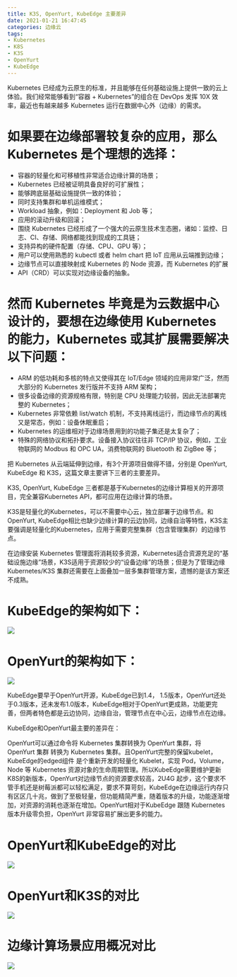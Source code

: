 ```yaml
---
title: K3S, OpenYurt, KubeEdge 主要差异
date: 2021-01-21 16:47:45
categories: 边缘云
tags:
- Kubernetes
- K8S
- K3S
- OpenYurt
- KubeEdge
---
```


Kubernetes 已经成为云原生的标准，并且能够在任何基础设施上提供一致的云上体验。我们经常能够看到“容器 + Kubernetes”的组合在 DevOps 发挥 10X 效率，最近也有越来越多 Kubernetes 运行在数据中心外（边缘）的需求。

# 如果要在边缘部署较复杂的应用，那么 Kubernetes 是个理想的选择：

* 容器的轻量化和可移植性非常适合边缘计算的场景；
* Kubernetes 已经被证明具备良好的可扩展性；
* 能够跨底层基础设施提供一致的体验；
* 同时支持集群和单机运维模式；
* Workload 抽象，例如：Deployment 和 Job 等；
* 应用的滚动升级和回滚；
* 围绕 Kubernetes 已经形成了一个强大的云原生技术生态圈，诸如：监控、日志、CI、存储、网络都能找到现成的工具链；
* 支持异构的硬件配置（存储、CPU、GPU 等）；
* 用户可以使用熟悉的 kubectl 或者 helm chart 把 IoT 应用从云端推到边缘；
* 边缘节点可以直接映射成 Kubernetes 的 Node 资源，而 Kubernetes 的扩展
* API（CRD）可以实现对边缘设备的抽象。

# 然而 Kubernetes 毕竟是为云数据中心设计的，要想在边缘使用 Kubernetes 的能力，Kubernetes 或其扩展需要解决以下问题：

* ARM 的低功耗和多核的特点又使得其在 IoT/Edge 领域的应用非常广泛，然而大部分的 Kubernetes 发行版并不支持 ARM 架构；
* 很多设备边缘的资源规格有限，特别是 CPU 处理能力较弱，因此无法部署完整的 Kubernetes；
* Kubernetes 非常依赖 list/watch 机制，不支持离线运行，而边缘节点的离线又是常态，例如：设备休眠重启；
* Kubernetes 的运维相对于边缘场景用到的功能子集还是太复杂了；
* 特殊的网络协议和拓扑要求。设备接入协议往往非 TCP/IP 协议，例如，工业物联网的 Modbus 和 OPC UA，消费物联网的 Bluetooth 和 ZigBee 等；

把 Kubernetes 从云端延伸到边缘，有3个开源项目做得不错，分别是 OpenYurt, KubeEdge 和 K3S，这篇文章主要讲下三者的主要差异。

K3S, OpenYurt, KubeEdge 三者都是基于Kubernetes的边缘计算相关的开源项目，完全兼容Kubernetes API，都可应用在边缘计算的场景。

K3S是轻量化的Kubernetes，可以不需要中心云，独立部署于边缘节点。和OpenYurt, KubeEdge相比也缺少边缘计算的云边协同，边缘自治等特性，K3S主要强调是轻量化的Kubernetes，应用于需要完整集群（包含管理集群）的边缘节点。

在边缘安装 Kubernetes 管理面将消耗较多资源，Kubernetes适合资源充足的“基础设施边缘”场景，K3S适用于资源较少的“设备边缘”的场景；但是为了管理边缘 Kubernetes/K3S 集群还需要在上面叠加一层多集群管理方案，遗憾的是该方案还不成熟。

# KubeEdge的架构如下：

![](/images/kubernetes2edge/3.png)

# OpenYurt的架构如下：

![](/images/kubernetes2edge/4.png)

KubeEdge要早于OpenYurt开源，KubeEdge已到1.4， 1.5版本，OpenYurt还处于0.3版本，还未发布1.0版本，KubeEdge相对于OpenYurt更成熟，功能更完善，但两者特色都是云边协同，边缘自治，管理节点在中心云，边缘节点在边缘。

KubeEdge和OpenYurt最主要的差异在：

OpenYurt可以通过命令将 Kubernetes 集群转换为 OpenYurt 集群，将 OpenYurt 集群 转换为 Kubernetes 集群。且OpenYurt完整的保留kubelet，KubeEdge的edged组件 是个重新开发的轻量化 Kubelet，实现 Pod，Volume，Node 等 Kubernetes 资源对象的生命周期管理。所以KubeEdge需要维护更新K8S的新版本，OpenYurt对边缘节点的资源要求较高，2U4G 起步，这个要求不管手机还是树莓派都可以轻松满足，要求不算苛刻，KubeEdge在边缘运行内存只有区区几十兆，做到了至极轻量，但功能精简严重，随着版本的升级，功能逐渐增加，对资源的消耗也逐渐在增加。OpenYurt相对于KubeEdge 跟随 Kubernetes 版本升级零负担，OpenYurt 非常容易扩展出更多的能力。

# OpenYurt和KubeEdge的对比

![](/images/kubernetes2edge/5.png)

# OpenYurt和K3S的对比

![](/images/kubernetes2edge/7.png)

# 边缘计算场景应用概况对比

![](/images/kubernetes2edge/6.png)

